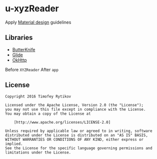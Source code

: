 # u-xyzReader

Apply [Material design](http://www.google.com/design/spec/material-design/introduction.html) guidelines 


## Libraries

* [ButterKnife](https://github.com/JakeWharton/butterknife)
* [Glide](https://github.com/bumptech/glide)
* [OkHttp](http://square.github.io/okhttp/)

Before `XYZReader`
After `app`

## License
    Copyright 2016 Timofey Rytikov

    Licensed under the Apache License, Version 2.0 (the "License");
    you may not use this file except in compliance with the License.
    You may obtain a copy of the License at

        [http://www.apache.org/licenses/LICENSE-2.0]

    Unless required by applicable law or agreed to in writing, software
    distributed under the License is distributed on an "AS IS" BASIS,
    WITHOUT WARRANTIES OR CONDITIONS OF ANY KIND, either express or implied.
    See the License for the specific language governing permissions and
    limitations under the License.

